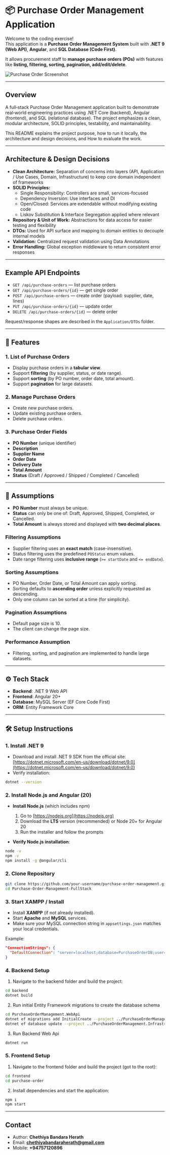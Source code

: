# 📦 Purchase Order Management Application

Welcome to the coding exercise!  
This application is a **Purchase Order Management System** built with **.NET 9 (Web API)**, **Angular**, and **SQL Database (Code First)**.  

It allows procurement staff to **manage purchase orders (POs)** with features like **listing, filtering, sorting, pagination, add/edit/delete**.  

![Purchase Order Screenshot](images/screenshot-01.png)

---

## Overview

 A full‑stack Purchase Order Management application built to demonstrate real‑world engineering practices
 using .NET Core (backend), Angular (frontend), and SQL (relational database). The project emphasizes a
 clean, modular architecture, SOLID principles, testability, and maintainability.
 
 This README explains the project purpose, how to run it locally, the architecture and design decisions, and
 How to evaluate the work.
 
---

## Architecture & Design Decisions

- **Clean Architecture:** Separation of concerns into layers (API, Application / Use Cases, Domain, Infrastructure) to keep core domain independent of frameworks
- **SOLID Principles:**
  - Single Responsibility: Controllers are small, services-focused
  - Dependency Inversion: Use interfaces and DI
  - Open/Closed: Services are extendable without modifying existing code
  - Liskov Substitution & Interface Segregation applied where relevant
- **Repository & Unit of Work:** Abstractions for data access for easier testing and flexibility
- **DTOs:** Used for API surface and mapping to domain entities to decouple internal models
- **Validation:** Centralized request validation using Data Annotations
- **Error Handling:** Global exception middleware to return consistent error responses
  
---

## Example API Endpoints

- `GET /api/purchase-orders` — list purchase orders
- `GET /api/purchase-orders/{id}` — get single order
- `POST /api/purchase-orders` — create order (payload: supplier, date, lines)
- `PUT /api/purchase-orders/{id}` — update order
- `DELETE /api/purchase-orders/{id}` — delete order

Request/response shapes are described in the `Application/DTOs` folder.

---

## 🚀 Features

### 1. List of Purchase Orders
- Display purchase orders in a **tabular view**.
- Support **filtering** (by supplier, status, or date range).
- Support **sorting** (by PO number, order date, total amount).
- Support **pagination** for large datasets.

### 2. Manage Purchase Orders
- Create new purchase orders.
- Update existing purchase orders.
- Delete purchase orders.

### 3. Purchase Order Fields
- **PO Number** (unique identifier)
- **Description**
- **Supplier Name**
- **Order Date**
- **Delivery Date**
- **Total Amount**
- **Status** (Draft / Approved / Shipped / Completed / Cancelled)

---

## 📌 Assumptions

- **PO Number** must always be unique.  
- **Status** can only be one of: Draft, Approved, Shipped, Completed, or Cancelled.  
- **Total Amount** is always stored and displayed with **two decimal places**.  

### Filtering Assumptions
- Supplier filtering uses an **exact match** (case-insensitive).  
- Status filtering uses the predefined `POStatus` enum values.  
- Date range filtering uses **inclusive range** (`>= startDate` and `<= endDate`).  

### Sorting Assumptions
- PO Number, Order Date, or Total Amount can apply sorting.  
- Sorting defaults to **ascending order** unless explicitly requested as descending.  
- Only one column can be sorted at a time (for simplicity).  

### Pagination Assumptions
- Default page size is 10.  
- The client can change the page size.  

### Performance Assumption
- Filtering, sorting, and pagination are implemented to handle large datasets.  

---

## ⚙️ Tech Stack

- **Backend**: .NET 9 Web API  
- **Frontend**: Angular 20+  
- **Database**: MySQL Server (EF Core Code First)  
- **ORM**: Entity Framework Core  

---

## 🛠️ Setup Instructions


### 1. Install .NET 9
- Download and install .NET 9 SDK from the official site:  
  [https://dotnet.microsoft.com/en-us/download/dotnet/9.0](https://dotnet.microsoft.com/en-us/download/dotnet/9.0)
- Verify installation:

```bash
dotnet --version
```
### 2. Install Node.js and Angular (20)

- **Install Node.js** (which includes npm)  
  1. Go to [https://nodejs.org](https://nodejs.org)  
  2. Download the **LTS** version (recommended) or Node 20+ for Angular 20  
  3. Run the installer and follow the prompts  

- **Verify Node.js installation**:

```bash
node -v
npm -v
npm install -g @angular/cli
```

### 2. Clone Repository
```bash
git clone https://github.com/your-username/purchase-order-management.git
cd Purchase-Order-Management-FullStack
```

### 3. Start XAMPP / Install
- Install **XAMPP** (if not already installed).  
- Start **Apache** and **MySQL** services.  
- Make sure your MySQL connection string in `appsettings.json` matches your local credentials.
  
Example:
```json
"ConnectionStrings": {
  "DefaultConnection": "server=localhost;database=PurchaseOrderDB;user=root;password=;"
}
```

### 4. Backend Setup

1. Navigate to the backend folder and build the project:

```bash
cd backend
dotnet build
```

2. Run initial Entity Framework migrations to create the database schema

```bash
cd PurchaseOrderManagement.WebApi
dotnet ef migrations add InitialCreate --project ../PurchaseOrderManagement.Infrastructure --startup-project .
dotnet ef database update --project ../PurchaseOrderManagement.Infrastructure --startup-project .
```

3. Run Backend Web Api

```bash
dotnet run
```

### 5. Frontend Setup 

1. Navigate to the frontend folder and build the project (got to the root):
```bash
cd frontend
cd purchase-order
````

2. Install dependencies and start the application:
```bash
npm i
npm start
````
---
## Contact

- Author: **Chethiya Bandara Herath**
- Email: **chethiyabandaraherath@gmail.com**
- Mobile: **+94757120896**

